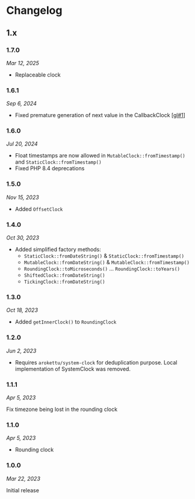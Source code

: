 # Changelog

## 1.x

### 1.7.0

*Mar 12, 2025*

* Replaceable clock

### 1.6.1

*Sep 6, 2024*

* Fixed premature generation of next value in the CallbackClock [[gl#1]]

### 1.6.0

*Jul 20, 2024*

* Float timestamps are now allowed in `MutableClock::fromTimestamp()` and `StaticClock::fromTimestamp()`
* Fixed PHP 8.4 deprecations

### 1.5.0

*Nov 15, 2023*

* Added `OffsetClock`

### 1.4.0

*Oct 30, 2023*

* Added simplified factory methods:
  * `StaticClock::fromDateString()` & `StaticClock::fromTimestamp()`
  * `MutableClock::fromDateString()` & `MutableClock::fromTimestamp()`
  * `RoundingClock::toMicroseconds()` ... `RoundingClock::toYears()`
  * `ShiftedClock::fromDateString()`
  * `TickingClock::fromDateString()`

### 1.3.0

*Oct 18, 2023*

* Added `getInnerClock()` to `RoundingClock`

### 1.2.0

*Jun 2, 2023*

* Requires `arokettu/system-clock` for deduplication purpose.
  Local implementation of SystemClock was removed.

### 1.1.1

*Apr 5, 2023*

Fix timezone being lost in the rounding clock

### 1.1.0

*Apr 5, 2023*

* Rounding clock

### 1.0.0

*Mar 22, 2023*

Initial release

[gl#1]: https://gitlab.com/sandfox/php-clock/-/issues/1
